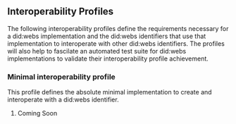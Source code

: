 ## Interoperability Profiles
The following interoperability profiles define the requirements necessary for a did:webs implementation and the did:webs identifiers that use that implementation to interoperate with other did:webs identifiers. The profiles will also help to fascilate an automated test suite for did:webs implementations to validate their interoperability profile achievement. 

### Minimal interoperability profile
This profile defines the absolute minimal implementation to create and interoperate with a did:webs identifier.

1. Coming Soon